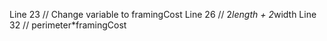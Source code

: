Line 23 // Change variable to framingCost
Line 26 // 2*length + 2*width
Line 32 // perimeter*framingCost
